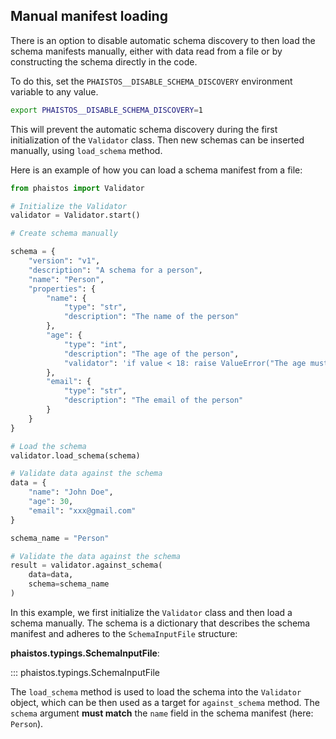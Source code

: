 ## Manual manifest loading

There is an option to disable automatic schema discovery to then
load the schema manifests manually, either with data read from a file
or by constructing the schema directly in the code.

To do this, set the `PHAISTOS__DISABLE_SCHEMA_DISCOVERY` environment variable
to any value.

```bash
export PHAISTOS__DISABLE_SCHEMA_DISCOVERY=1
```

This will prevent the automatic schema discovery during the first initialization
of the `Validator` class. Then new schemas can be inserted manually, using
`load_schema` method.

Here is an example of how you can load a schema manifest from a file:

```python
from phaistos import Validator

# Initialize the Validator
validator = Validator.start()

# Create schema manually

schema = {
    "version": "v1",
    "description": "A schema for a person",
    "name": "Person",
    "properties": {
        "name": {
            "type": "str",
            "description": "The name of the person"
        },
        "age": {
            "type": "int",
            "description": "The age of the person",
            "validator": 'if value < 18: raise ValueError("The age must be at least 18")'
        },
        "email": {
            "type": "str",
            "description": "The email of the person"
        }
    }
}

# Load the schema
validator.load_schema(schema)

# Validate data against the schema
data = {
    "name": "John Doe",
    "age": 30,
    "email": "xxx@gmail.com"
}

schema_name = "Person"

# Validate the data against the schema
result = validator.against_schema(
    data=data,
    schema=schema_name
)
```

In this example, we first initialize the `Validator` class and then load a schema
manually. The schema is a dictionary that describes the schema manifest and
adheres to the `SchemaInputFile` structure:

**phaistos.typings.SchemaInputFile**:

::: phaistos.typings.SchemaInputFile

The `load_schema` method is used to load the schema into the `Validator` object,
which can be then used as a target for `against_schema` method. The `schema`
argument **must match** the `name` field in the schema manifest (here: `Person`).

